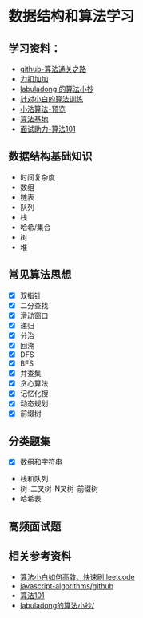 # 数据结构和算法学习


## 学习资料：

- [github-算法通关之路](https://github.com/azl397985856/leetcode)
- [力扣加加](https://leetcode-solution-leetcode-pp.gitbook.io/leetcode-solution/)
- [labuladong 的算法小抄](https://github.com/labuladong/fucking-algorithm)
- [针对小白的算法训练](https://github.com/geekxh/hello-algorithm)
- [小浩算法-预览](https://www.geekxh.com/0.0.%E5%AD%A6%E4%B9%A0%E9%A1%BB%E7%9F%A5/01.html)
- [算法基地](https://github.com/chefyuan/algorithm-base)
- [面试助力-算法101](https://101.zoo.team/)
## 数据结构基础知识

- 时间复杂度
- 数组
- 链表
- 队列
- 栈
- 哈希/集合
- 树
- 堆



## 常见算法思想

- [x] 双指针
- [x] 二分查找
- [x] 滑动窗口
- [x] 递归
- [x] 分治
- [x] 回溯
- [x] DFS
- [x] BFS
- [x] 并查集
- [x] 贪心算法
- [x] 记忆化搜
- [x] 动态规划
- [x] 前缀树

## 分类题集

- [x] 数组和字符串
- 栈和队列
- 树-二叉树-N叉树-前缀树
- 哈希表

## 高频面试题





## 相关参考资料

- [算法小白如何高效、快速刷 leetcode](https://juejin.cn/post/6844904187247984654)
- [javascript-algorithms/github](https://github.com/trekhleb/javascript-algorithms)
- [算法101](https://101.zoo.team/)
- [labuladong的算法小抄/](https://github.com/labuladong/fucking-algorithm)